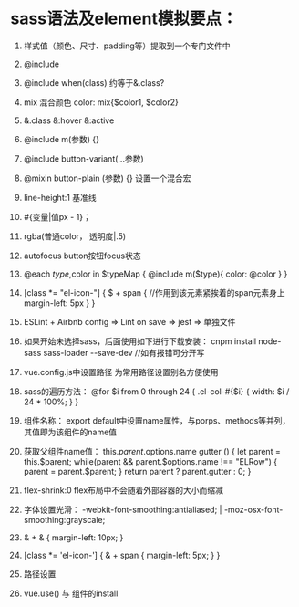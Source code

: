 # sass语法及element模拟要点：
1.  样式值（颜色、尺寸、padding等）提取到一个专门文件中
2. @include
3. @include when(class)   约等于&.class?
4. mix   混合颜色  color: mix{$color1, $color2}
5. &.class   &:hover   &:active
6. @include m(参数) {}
7. @include button-variant(...参数)
8. @mixin button-plain (参数) {}  设置一个混合宏
9. line-height:1  基准线
10. #{变量|值px - 1}；
11. rgba(普通color， 透明度|.5)
12. autofocus   button按钮focus状态
13. @each $type,$color in $typeMap {
           @include m($type){
      	color: @color
            }
      }
14.  [class *= "el-icon-"] {
           $ + span {	//作用到该元素紧挨着的span元素身上
               margin-left: 5px
           }
      }
15. ESLint + Airbnb config    =>   Lint on save  => jest  => 单独文件
16. 如果开始未选择sass，后面使用如下进行下载安装：
      cnpm install node-sass sass-loader --save-dev //如有报错可分开写
17. vue.config.js中设置路径  为常用路径设置别名方便使用
18. sass的遍历方法： 
      @for $i from 0 through 24 {
            .el-col-#{$i} {
                  width: $i / 24 * 100%;
            }
      }
19. 组件名称： export default中设置name属性，与porps、methods等并列，其值即为该组件的name值
20. 获取父组件name值： this.$parent.$options.name 
      gutter () {
            let parent = this.$parent;
            while(parent && parent.$options.name !== "ELRow") {
                  parent = parent.$parent;
            }
            return parent ? parent.gutter : 0;
      }
21. flex-shrink:0   flex布局中不会随着外部容器的大小而缩减
22. 字体设置光滑： -webkit-font-smoothing:antialiased; | -moz-osx-font-smoothing:grayscale;

23. & + & {
    margin-left: 10px;
  }

24. [class *= 'el-icon-'] {
    & + span {
      margin-left: 5px;
    }
  }
25. 路径设置
26. vue.use()  与 组件的install